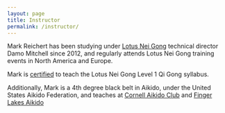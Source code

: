 ```yaml
---
layout: page
title: Instructor
permalink: /instructor/
---
```


Mark Reichert has been studying under [Lotus Nei Gong](http://lotusneigong.com) technical director Damo Mitchell since 2012, and regularly attends Lotus Nei Gong training events in North America and Europe.

Mark is [certified](http://lotusneigong.com/branches) to teach the Lotus Nei Gong Level 1 Qi Gong syllabus.

Additionally, Mark is a 4th degree black belt in Aikido, under the United States Aikido Federation, and teaches at [Cornell Aikido Club](http://www.cornellaikidoclub.com) and [Finger Lakes Aikido](http://www.fingerlakesaikido.com)

